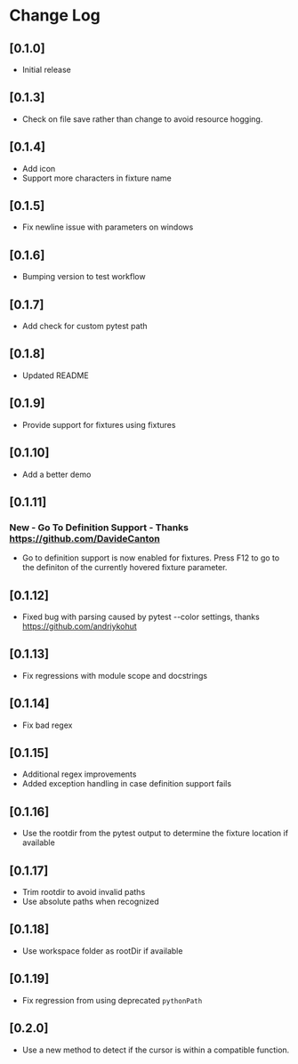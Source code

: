 # Change Log

## [0.1.0]

* Initial release

## [0.1.3]

* Check on file save rather than change to avoid resource hogging.

## [0.1.4]

* Add icon
* Support more characters in fixture name

## [0.1.5]

* Fix newline issue with parameters on windows

## [0.1.6]

* Bumping version to test workflow

## [0.1.7]

* Add check for custom pytest path

## [0.1.8]

* Updated README

## [0.1.9]

* Provide support for fixtures using fixtures

## [0.1.10]

* Add a better demo

## [0.1.11]

### New - Go To Definition Support - Thanks https://github.com/DavideCanton

* Go to definition support is now enabled for fixtures. Press F12 to go to the definiton of the currently hovered fixture parameter.

## [0.1.12]

* Fixed bug with parsing caused by pytest --color settings, thanks https://github.com/andriykohut

## [0.1.13]

* Fix regressions with module scope and docstrings

## [0.1.14]

* Fix bad regex

## [0.1.15]

* Additional regex improvements
* Added exception handling in case definition support fails

## [0.1.16]

* Use the rootdir from the pytest output to determine the fixture location if available

## [0.1.17]

* Trim rootdir to avoid invalid paths
* Use absolute paths when recognized

## [0.1.18]

* Use workspace folder as rootDir if available

## [0.1.19]

* Fix regression from using deprecated `pythonPath`

## [0.2.0]

* Use a new method to detect if the cursor is within a compatible function.

